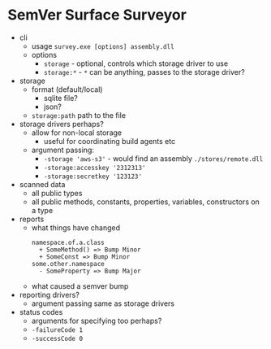
# SemVer Surface Surveyor

* cli
  * usage `survey.exe [options] assembly.dll`
  * options
    * `storage` - optional, controls which storage driver to use
    * `storage:*` - `*` can be anything, passes to the storage driver?
* storage
  * format (default/local)
    * sqlite file?
    * json?
  * `storage:path` path to the file
* storage drivers perhaps?
  * allow for non-local storage
    * useful for coordinating build agents etc
  * argument passing:
    * `-storage 'aws-s3'` - would find an assembly `./stores/remote.dll`
    * `-storage:accesskey '2312313'`
    * `-storage:secretkey '123123'`
* scanned data
  * all public types
  * all public methods, constants, properties, variables, constructors on a type
* reports
  * what things have changed
    ```
    namespace.of.a.class
      + SomeMethod() => Bump Minor
      + SomeConst => Bump Minor
    some.other.namespace
      - SomeProperty => Bump Major
    ```
  * what caused a semver bump
* reporting drivers?
  * argument passing same as storage drivers
* status codes
  * arguments for specifying too perhaps?
  * `-failureCode 1`
  * `-successCode 0`
